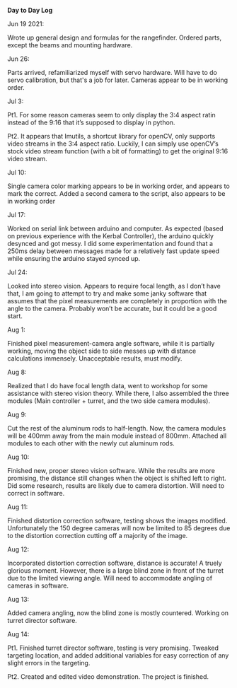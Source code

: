 **Day to Day Log**

Jun 19 2021: 

Wrote up general design and formulas for the rangefinder. Ordered parts, except the beams and mounting hardware.

Jun 26:  

Parts arrived, refamiliarized myself with servo hardware. Will have to do servo calibration, but that's a job for later. Cameras appear to be in working order.

Jul 3:  

Pt1. For some reason cameras seem to only display the 3:4 aspect ratin instead of the 9:16 that it’s supposed to display in python. 

Pt2. It appears that Imutils, a shortcut library for openCV, only supports video streams in the 3:4 aspect ratio. Luckily, I can simply use openCV’s stock video stream function (with a bit of formatting) to get the original 9:16 video stream.

Jul 10:  

Single camera color marking appears to be in working order, and appears to mark the correct. Added a second camera to the script, also appears to be in working order

Jul 17:  

Worked on serial link between arduino and computer. As expected (based on previous experience with the Kerbal Controller), the arduino quickly desynced and got messy. I did some experimentation and found that a 250ms delay between messages made for a relatively fast update speed while ensuring the arduino stayed synced up. 

Jul 24:  

Looked into stereo vision. Appears to require focal length, as I don’t have that, I am going to attempt to try and make some janky software that assumes that the pixel measurements are completely in proportion with the angle to the camera. Probably won’t be accurate, but it could be a good start.

Aug 1:  

Finished pixel measurement-camera angle software, while it is partially working, moving the object side to side messes up with distance calculations immensely. Unacceptable results, must modify. 

Aug 8:  

Realized that I do have focal length data, went to workshop for some assistance with stereo vision theory. While there, I also assembled the three modules (Main controller + turret, and the two side camera modules). 

Aug 9:  

Cut the rest of the aluminum rods to half-length. Now, the camera modules will be 400mm away from the main module instead of 800mm. Attached all modules to each other with the newly cut aluminum rods. 

Aug 10:  

Finished new, proper stereo vision software. While the results are more promising, the distance still changes when the object is shifted left to right. Did some research, results are likely due to camera distortion. Will need to correct in software. 

Aug 11:  

Finished distortion correction software, testing shows the images modified. Unfortunately the 150 degree cameras will now be limited to 85 degrees due to the distortion correction cutting off a majority of the image.

Aug 12:  

Incorporated distortion correction software, distance is accurate! A truely glorious moment. However, there is a large blind zone in front of the turret due to the limited viewing angle. Will need to accommodate angling of cameras in software.

Aug 13:  

Added camera angling, now the blind zone is mostly countered. Working on turret director software. 

Aug 14:  

Pt1. Finished turret director software, testing is very promising. Tweaked targeting location, and added additional variables for easy correction of any slight errors in the targeting.

Pt2. Created and edited video demonstration. The project is finished. 
